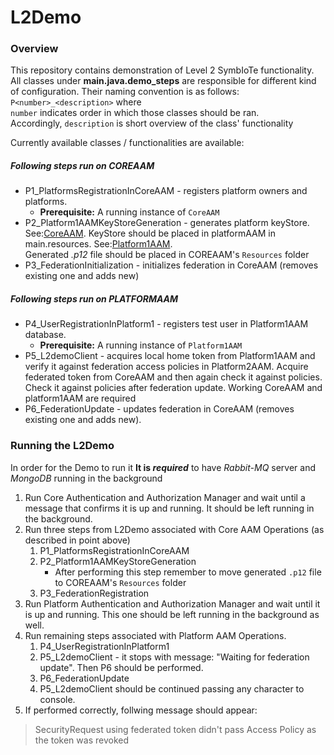 # L2Demo

### Overview

This repository contains demonstration of Level 2 SymbIoTe functionality.
All classes under **main.java.demo_steps** are responsible for different kind of configuration.
Their naming convention is as follows:  
`P<number>_<description>` where  
`number` indicates order in which those classes should be ran.  
Accordingly, `description` is short overview of the class' functionality

Currently available classes / functionalities are available:
##### Following steps run on COREAAM 
* P1_PlatformsRegistrationInCoreAAM - registers platform owners and platforms.
  * **Prerequisite:** A running instance of `CoreAAM`
* P2_Platform1AAMKeyStoreGeneration - generates platform keyStore.   
See:[CoreAAM](https://github.com/symbiote-h2020/AuthenticationAuthorizationManager/tree/L2-demo-CORE ).
KeyStore should be placed in platformAAM in main.resources. See:[Platform1AAM](https://github.com/symbiote-h2020/AuthenticationAuthorizationManager/tree/L2-demo-PLATFORM1 ).  
Generated _.p12_ file should be placed in COREAAM's `Resources` folder
* P3_FederationInitialization - initializes federation in CoreAAM (removes existing one and adds new)
##### Following steps run on PLATFORMAAM 
* P4_UserRegistrationInPlatform1 - registers test user in Platform1AAM database.
  * **Prerequisite:** A running instance of `Platform1AAM`
* P5_L2demoClient - acquires local home token from Platform1AAM
 and verify it against federation access policies in Platform2AAM. 
 Acquire federated token from CoreAAM and then 
 again check it against policies.
 Check it against policies after federation update.
Working CoreAAM and platform1AAM are required
* P6_FederationUpdate - updates federation in CoreAAM (removes existing one and adds new).
### Running the L2Demo

In order for the Demo to run it **It is _required_** to have 
*Rabbit-MQ* server and *MongoDB* running in the background

1. Run Core Authentication and Authorization Manager and wait until a message that confirms it is up and running.
It should be left running in the background.
2. Run three steps from L2Demo associated with Core AAM Operations (as described in point above)
   1. P1_PlatformsRegistrationInCoreAAM  
   2. P2_Platform1AAMKeyStoreGeneration 
      - After performing this step remember to move generated `.p12` file to COREAAM's `Resources` folder
   3. P3_FederationRegistration 
3. Run Platform Authentication and Authorization Manager and wait until it is up and running. This one should be left running in the background as well.
4. Run remaining steps associated with Platform AAM Operations.
   1. P4_UserRegistrationInPlatform1
   2. P5_L2demoClient - it stops with message: "Waiting for federation update". Then P6 should be performed.
   3. P6_FederationUpdate
   4. P5_L2demoClient should be continued passing any character to console.
5. If performed correctly, follwing message should appear: 
> SecurityRequest using federated token didn't pass Access Policy as the token was revoked
